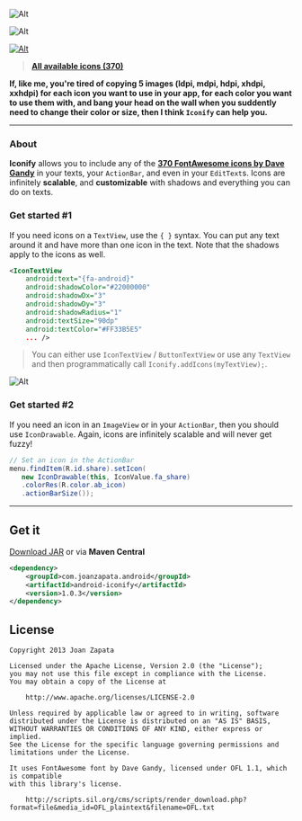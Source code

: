![Alt](https://raw.github.com/JoanZapata/android-iconify/master/logo.jpg)

![Alt](https://raw.github.com/JoanZapata/android-iconify/master/header.jpg)

[![Alt](http://developer.android.com/images/brand/en_app_rgb_wo_45.png)](https://play.google.com/store/apps/details?id=com.joanzapata.android.icons.sample)

> **[All available icons (370)](http://fortawesome.github.io/Font-Awesome/icons)**

**If, like me, you're tired of copying 5 images (ldpi, mdpi, hdpi, xhdpi, xxhdpi) for each icon you want to use in your app, for each color you want to use them with, and bang your head on the wall when you suddently need to change their color or size, then I think ```Iconify``` can help you.**

-----

### About

**Iconify** allows you to include any of the **[370 FontAwesome icons by Dave Gandy](http://fortawesome.github.io/Font-Awesome/icons)** in your texts, your ```ActionBar```, and even in your ```EditText```s. Icons are infinitely **scalable**, and **customizable** with shadows and everything you can do on texts.

### Get started #1

If you need icons on a ```TextView```, use the ```{ }``` syntax. You can put any text around it and have more than one icon in the text. Note that the shadows apply to the icons as well.

```xml
<IconTextView
    android:text="{fa-android}"
    android:shadowColor="#22000000"
    android:shadowDx="3"
    android:shadowDy="3"
    android:shadowRadius="1"
    android:textSize="90dp"
    android:textColor="#FF33B5E5"
    ... />
```

> You can either use ```IconTextView``` / ```ButtonTextView``` or use any ```TextView``` and then programmatically call ```Iconify.addIcons(myTextView);```.

![Alt](https://raw.github.com/JoanZapata/android-iconify/master/androids.png)

### Get started #2

If you need an icon in an ```ImageView``` or in your ```ActionBar```, then you should use ```IconDrawable```. Again, icons are infinitely scalable and will never get fuzzy!

```java
// Set an icon in the ActionBar
menu.findItem(R.id.share).setIcon(
   new IconDrawable(this, IconValue.fa_share)
   .colorRes(R.color.ab_icon)
   .actionBarSize());
```

-----

## Get it

[Download JAR](http://search.maven.org/remotecontent?filepath=com/joanzapata/android/android-iconify/1.0.3/android-iconify-1.0.3.jar) or via **Maven Central**

```xml
<dependency>
    <groupId>com.joanzapata.android</groupId>
    <artifactId>android-iconify</artifactId>
    <version>1.0.3</version>
</dependency>
```

## License

```
Copyright 2013 Joan Zapata

Licensed under the Apache License, Version 2.0 (the "License");
you may not use this file except in compliance with the License.
You may obtain a copy of the License at

    http://www.apache.org/licenses/LICENSE-2.0

Unless required by applicable law or agreed to in writing, software
distributed under the License is distributed on an "AS IS" BASIS,
WITHOUT WARRANTIES OR CONDITIONS OF ANY KIND, either express or implied.
See the License for the specific language governing permissions and
limitations under the License.

It uses FontAwesome font by Dave Gandy, licensed under OFL 1.1, which is compatible
with this library's license.

    http://scripts.sil.org/cms/scripts/render_download.php?format=file&media_id=OFL_plaintext&filename=OFL.txt
    
```
